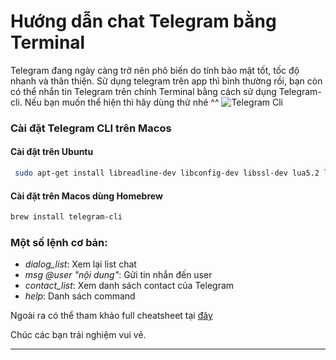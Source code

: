 # Hướng dẫn chat Telegram bằng Terminal

Telegram đang ngày càng trở nên phô biến do tính bảo mật tốt, tốc độ nhanh và thân thiện. Sử dụng telegram trên app thì bình thường rồi, bạn còn có thể nhắn tin Telegram trên chính Terminal bằng cách sử dụng Telegram-cli. Nếu bạn muốn thể hiện thì hãy dùng thử nhé ^^
![Telegram Cli](/assets/images/telegram-cli-2.png)

### Cài đặt Telegram CLI trên Macos

#### Cài đặt trên Ubuntu

``` bash
 sudo apt-get install libreadline-dev libconfig-dev libssl-dev lua5.2 liblua5.2-dev libevent-dev libjansson-dev libpython-dev make 
```

#### Cài đặt trên Macos dùng Homebrew

```bash
brew install telegram-cli
```

### Một số lệnh cơ bản:
- _dialog_list_: Xem lại list chat
- _msg @user "nội dung"_: Gửi tin nhắn đến user
- _contact_list_: Xem danh sách contact của Telegram
- _help_: Danh sách command

Ngoài ra có thể tham khảo full cheatsheet tại [đây](https://github.com/vysheng/tg)

Chúc các bạn trải nghiệm vui vẻ.

---

